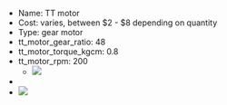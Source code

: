 - Name: TT motor
- Cost: varies, between $2 - $8 depending on quantity
- Type: gear motor
- tt_motor_gear_ratio: 48
- tt_motor_torque_kgcm: 0.8
- tt_motor_rpm: 200
    - ![](https://firebasestorage.googleapis.com/v0/b/firescript-577a2.appspot.com/o/imgs%2Fapp%2FArtOfGig%2Fp_izGISi8D.JPG?alt=media&token=d3948dc8-78e6-400a-9414-bc1bf1ec5f09)
- 
- ![](https://firebasestorage.googleapis.com/v0/b/firescript-577a2.appspot.com/o/imgs%2Fapp%2FArtOfGig%2Flv8EmAYMaV.jpg?alt=media&token=f895fb4a-45b8-4dda-902f-b41a21f466e1)
